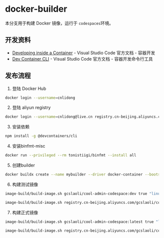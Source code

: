 # docker-builder

本分支用于构建 Docker 镜像，运行于 `codespaces`环境。

## 开发资料

- [Developing inside a Container](https://code.visualstudio.com/docs/remote/containers) - Visual Studio Code 官方文档 - 容器开发
- [Dev Container CLI](https://code.visualstudio.com/docs/remote/devcontainer-cli) - Visual Studio Code 官方文档 - 容器开发命令行工具

## 发布流程

1. 登陆 Docker Hub

```bash
docker login --username=cnlidong
```

2. 登陆 aliyun registry

```bash
docker login --username=cnlidong@live.cn registry.cn-beijing.aliyuncs.com
```

3. 安装依赖

```bash
npm install -g @devcontainers/cli
```
4. 安装binfmt-misc

```bash
docker run --privileged --rm tonistiigi/binfmt --install all
```
5. 创建builder

```bash
docker buildx create --name mybuilder --driver docker-container --bootstrap --use
```

6. 构建测试镜像

```bash
image-build/build-image.sh gcslaoli/cool-admin-codespace:dev true "linux/amd64,linux/arm64"
```

```bash
image-build/build-image.sh registry.cn-beijing.aliyuncs.com/gcslaoli/cool-admin-codespace:dev true "linux/amd64,linux/arm64"
```
7. 构建正式镜像

```bash
image-build/build-image.sh gcslaoli/cool-admin-codespace:latest true "linux/amd64,linux/arm64"
```

```bash
image-build/build-image.sh registry.cn-beijing.aliyuncs.com/gcslaoli/cool-admin-codespace:latest true "linux/amd64,linux/arm64"
```